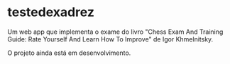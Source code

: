 # testedexadrez
Um web app que implementa o exame do livro "Chess Exam And Training Guide: Rate Yourself And Learn How To Improve" de  Igor Khmelnitsky.

O projeto ainda está em desenvolvimento.
